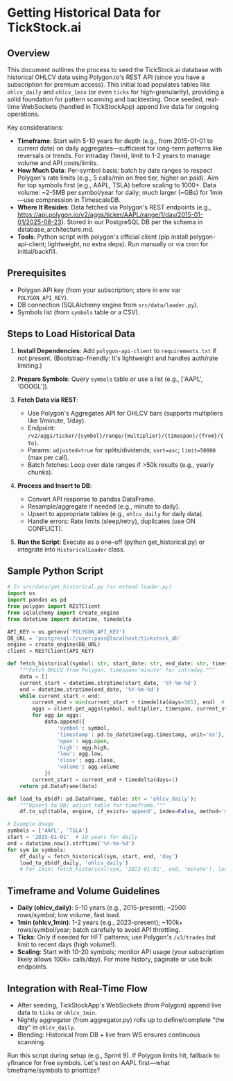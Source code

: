 # Getting Historical Data for TickStock.ai

## Overview
This document outlines the process to seed the TickStock.ai database with historical OHLCV data using Polygon.io's REST API (since you have a subscription for premium access). This initial load populates tables like `ohlcv_daily` and `ohlcv_1min` (or even `ticks` for high-granularity), providing a solid foundation for pattern scanning and backtesting. Once seeded, real-time WebSockets (handled in TickStockApp) append live data for ongoing operations.

Key considerations:
- **Timeframe**: Start with 5-10 years for depth (e.g., from 2015-01-01 to current date) on daily aggregates—sufficient for long-term patterns like reversals or trends. For intraday (1min), limit to 1-2 years to manage volume and API costs/limits.
- **How Much Data**: Per-symbol basis; batch by date ranges to respect Polygon's rate limits (e.g., 5 calls/min on free tier, higher on paid). Aim for top symbols first (e.g., AAPL, TSLA) before scaling to 1000+. Data volume: ~2-5MB per symbol/year for daily; much larger (~GBs) for 1min—use compression in TimescaleDB.
- **Where It Resides**: Data fetched via Polygon's REST endpoints (e.g., https://api.polygon.io/v2/aggs/ticker/AAPL/range/1/day/2015-01-01/2025-08-23). Stored in our PostgreSQL DB per the schema in database_architecture.md.
- **Tools**: Python script with polygon's official client (pip install polygon-api-client; lightweight, no extra deps). Run manually or via cron for initial/backfill.

## Prerequisites
- Polygon API key (from your subscription; store in env var `POLYGON_API_KEY`).
- DB connection (SQLAlchemy engine from `src/data/loader.py`).
- Symbols list (from `symbols` table or a CSV).

## Steps to Load Historical Data
1. **Install Dependencies**: Add `polygon-api-client` to `requirements.txt` if not present. (Bootstrap-friendly: It's lightweight and handles auth/rate limiting.)
   
2. **Prepare Symbols**: Query `symbols` table or use a list (e.g., ['AAPL', 'GOOGL']).

3. **Fetch Data via REST**:
   - Use Polygon's Aggregates API for OHLCV bars (supports multipliers like 1/minute, 1/day).
   - Endpoint: `/v2/aggs/ticker/{symbol}/range/{multiplier}/{timespan}/{from}/{to}`.
   - Params: `adjusted=true` for splits/dividends; `sort=asc`; `limit=50000` (max per call).
   - Batch fetches: Loop over date ranges if >50k results (e.g., yearly chunks).

4. **Process and Insert to DB**:
   - Convert API response to pandas DataFrame.
   - Resample/aggregate if needed (e.g., minute to daily).
   - Upsert to appropriate tables (e.g., `ohlcv_daily` for daily data).
   - Handle errors: Rate limits (sleep/retry), duplicates (use ON CONFLICT).

5. **Run the Script**: Execute as a one-off (python get_historical.py) or integrate into `HistoricalLoader` class.

## Sample Python Script
```python
# In src/data/get_historical.py (or extend loader.py)
import os
import pandas as pd
from polygon import RESTClient
from sqlalchemy import create_engine
from datetime import datetime, timedelta

API_KEY = os.getenv('POLYGON_API_KEY')
DB_URL = 'postgresql://user:pass@localhost/tickstock_db'
engine = create_engine(DB_URL)
client = RESTClient(API_KEY)

def fetch_historical(symbol: str, start_date: str, end_date: str, timespan: str = 'day', multiplier: int = 1):
    """Fetch OHLCV from Polygon; timespan='minute' for intraday."""
    data = []
    current_start = datetime.strptime(start_date, '%Y-%m-%d')
    end = datetime.strptime(end_date, '%Y-%m-%d')
    while current_start < end:
        current_end = min(current_start + timedelta(days=365), end)  # Yearly batches
        aggs = client.get_aggs(symbol, multiplier, timespan, current_start.strftime('%Y-%m-%d'), current_end.strftime('%Y-%m-%d'))
        for agg in aggs:
            data.append({
                'symbol': symbol,
                'timestamp': pd.to_datetime(agg.timestamp, unit='ms'),
                'open': agg.open,
                'high': agg.high,
                'low': agg.low,
                'close': agg.close,
                'volume': agg.volume
            })
        current_start = current_end + timedelta(days=1)
    return pd.DataFrame(data)

def load_to_db(df: pd.DataFrame, table: str = 'ohlcv_daily'):
    """Upsert to DB; adjust table for timeframe."""
    df.to_sql(table, engine, if_exists='append', index=False, method='multi')  # Use ON CONFLICT if needed

# Example Usage
symbols = ['AAPL', 'TSLA']
start = '2015-01-01'  # 10 years for daily
end = datetime.now().strftime('%Y-%m-%d')
for sym in symbols:
    df_daily = fetch_historical(sym, start, end, 'day')
    load_to_db(df_daily, 'ohlcv_daily')
    # For 1min: fetch_historical(sym, '2023-01-01', end, 'minute'), load to 'ohlcv_1min'
```

## Timeframe and Volume Guidelines
- **Daily (ohlcv_daily)**: 5-10 years (e.g., 2015-present); ~2500 rows/symbol; low volume, fast load.
- **1min (ohlcv_1min)**: 1-2 years (e.g., 2023-present); ~100k+ rows/symbol/year; batch carefully to avoid API throttling.
- **Ticks**: Only if needed for HFT patterns; use Polygon's `/v3/trades` but limit to recent days (high volume!).
- **Scaling**: Start with 10-20 symbols; monitor API usage (your subscription likely allows 100k+ calls/day). For more history, paginate or use bulk endpoints.

## Integration with Real-Time Flow
- After seeding, TickStockApp's WebSockets (from Polygon) append live data to `ticks` or `ohlcv_1min`.
- Nightly aggregator (from aggregator.py) rolls up to define/complete "the day" in `ohlcv_daily`.
- Blending: Historical from DB + live from WS ensures continuous scanning.

Run this script during setup (e.g., Sprint 9). If Polygon limits hit, fallback to yfinance for free symbols. Let's test on AAPL first—what timeframe/symbols to prioritize?